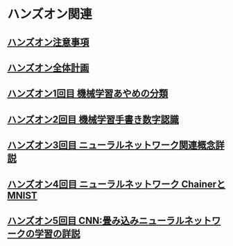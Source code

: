# ハンズオン関連

## [ハンズオン注意事項](handson_rules_.md)

## [ハンズオン全体計画](handson_plan.md)

## [ハンズオン1回目 機械学習あやめの分類](handson01.md)

## [ハンズオン2回目 機械学習手書き数字認識](handson02.md)

## [ハンズオン3回目 ニューラルネットワーク関連概念詳説](handson03.md)

## [ハンズオン4回目 ニューラルネットワーク ChainerとMNIST](handson04.md)

## [ハンズオン5回目 CNN:畳み込みニューラルネットワークの学習の詳説](handson05.md)
